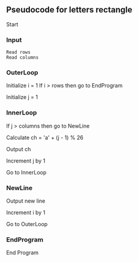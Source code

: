 ## Pseudocode for letters rectangle

Start
### Input
    Read rows
    Read columns

### OuterLoop
Initialize i = 1
If i > rows then go to EndProgram

Initialize j = 1

### InnerLoop
If j > columns then go to NewLine

Calculate ch = 'a' + (j - 1) % 26

Output ch

Increment j by 1

Go to InnerLoop

### NewLine
Output new line

Increment i by 1

Go to OuterLoop

### EndProgram
End Program

